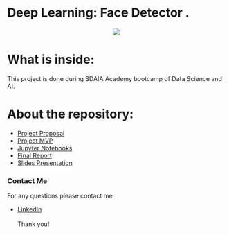 # Deep Learning: Face Detector .
<p align="center" width="100%">
<img src="https://mxface.ai/Assets/images/Face_Detection/Face-Detection.png" />
</p>

# What is inside:
This project is done during SDAIA Academy bootcamp of Data Science and AI.

# About the repository:
- [Project Proposal](https://github.com/halaalanzi/Face-Detector-Deep-Learning-Project/tree/main/Proposal)
- [Project MVP](https://github.com/halaalanzi/Face-Detector-Deep-Learning-Project/tree/main/MVP)
- [Jupyter Notebooks](https://github.com/halaalanzi/Face-Detector-Deep-Learning-Project/tree/main/Jupyter%20Notebooks)
- [Final Report](https://github.com/halaalanzi/Face-Detector-Deep-Learning-Project/tree/main/Report)
- [Slides Presentation](https://github.com/halaalanzi/Face-Detector-Deep-Learning-Project/tree/main/Presentation)

### Contact Me
For any questions please contact me <br/>
- [LinkedIn](https://www.linkedin.com/in/hussain-sultan)
<br/><br/>
Thank you!
